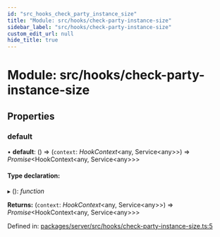 ```yaml
---
id: "src_hooks_check_party_instance_size"
title: "Module: src/hooks/check-party-instance-size"
sidebar_label: "src/hooks/check-party-instance-size"
custom_edit_url: null
hide_title: true
---
```


# Module: src/hooks/check-party-instance-size

## Properties

### default

• **default**: () => (`context`: *HookContext*<any, Service<any\>\>) => *Promise*<HookContext<any, Service<any\>\>\>

#### Type declaration:

▸ (): *function*

**Returns:** (`context`: *HookContext*<any, Service<any\>\>) => *Promise*<HookContext<any, Service<any\>\>\>

Defined in: [packages/server/src/hooks/check-party-instance-size.ts:5](https://github.com/xr3ngine/xr3ngine/blob/66a84a950/packages/server/src/hooks/check-party-instance-size.ts#L5)
